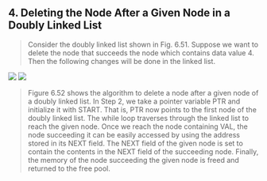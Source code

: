 ## 4. Deleting the Node After a Given Node in a Doubly Linked List 


 >  Consider the doubly linked list shown in Fig. 6.51. Suppose we want to delete the node that succeeds 
the node which contains data value 4. Then the following changes will be done in the linked list.
 

 <img src = "/DSA-Using-C/image/list/51.png"> 

 <img src = "/DSA-Using-C/image/list/52.png"> 

 >  Figure 6.52 shows the algorithm to delete a node 
after a given node of a doubly linked list. In Step 2, 
we take a pointer variable PTR and initialize it with 
START. That is, PTR now points to the first node of 
the doubly linked list. The while loop traverses 
through the linked list to reach the given node. 
Once we reach the node containing VAL, the node 
succeeding it can be easily accessed by using the 
address stored in its NEXT field. The NEXT field of the 
given node is set to contain the contents in the NEXT 
field of the succeeding node. Finally, the memory 
of the node succeeding the given node is freed and 
returned to the free pool.
 
